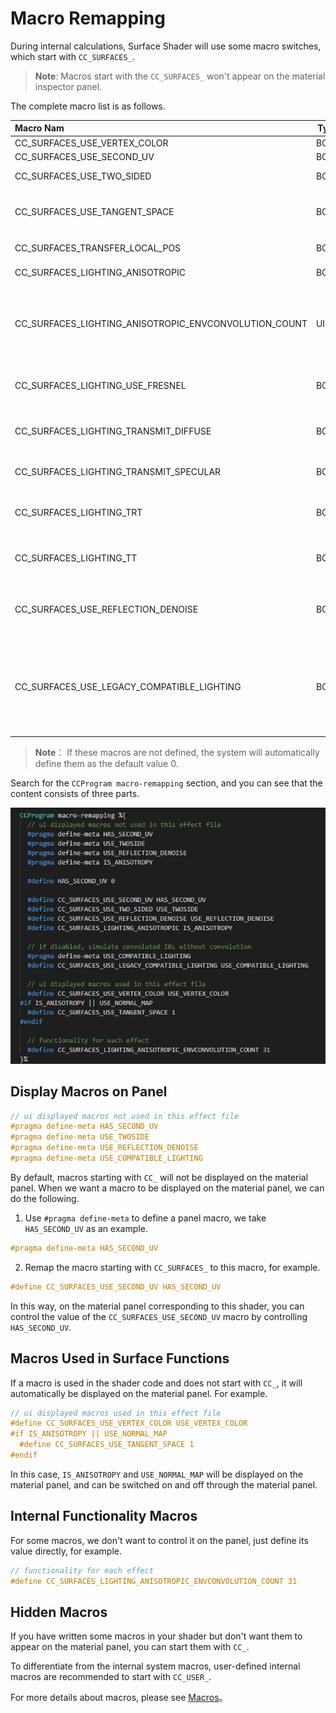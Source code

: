 # Macro Remapping

During internal calculations, Surface Shader will use some macro switches, which start with `CC_SURFACES_`.

> **Note**: Macros start with the `CC_SURFACES_` won't appear on the material inspector panel.

The complete macro list is as follows.

| Macro Nam                                                | Type | Meaning                                                         |
| :---------------------------------------------------- | ---- | ------------------------------------------------------------ |
| CC_SURFACES_USE_VERTEX_COLOR                          | BOOL | Use vertex color                                               |
| CC_SURFACES_USE_SECOND_UV                             | BOOL | Use second uv                                                  |
| CC_SURFACES_USE_TWO_SIDED                             | BOOL | Use two-side normal for two-side lighting                               |
| CC_SURFACES_USE_TANGENT_SPACE                         | BOOL | Use tangent space - must be enabled when using normal map or anisotropy ）             |
| CC_SURFACES_TRANSFER_LOCAL_POS                        | BOOL | Access model space position in FS                                 |
| CC_SURFACES_LIGHTING_ANISOTROPIC                      | BOOL | Enable anisotropic material                                         |
| CC_SURFACES_LIGHTING_ANISOTROPIC_ENVCONVOLUTION_COUNT | UINT | Sample count of anisotropic convolution, 0 means convolution is disabled, only valid when anisotropy is enabled  |
| CC_SURFACES_LIGHTING_USE_FRESNEL                      | BOOL | Calculate Fresnel coefficient through relative refractive index ior                        |
| CC_SURFACES_LIGHTING_TRANSMIT_DIFFUSE                 | BOOL | Enable backside penetration diffuse (used for hair, leaves, ears, etc)               |
| CC_SURFACES_LIGHTING_TRANSMIT_SPECULAR                | BOOL | Enable light specular (used for water surface, glass, etc.)                    |
| CC_SURFACES_LIGHTING_TRT                              | BOOL | Enable light reflected from the interior after transmission(used for hair)           |
| CC_SURFACES_LIGHTING_TT                               | BOOL | Enable light diffused from the interior after transmission(used for hair)              |
| CC_SURFACES_USE_REFLECTION_DENOISE                    | BOOL | Enable environmental reflection denoising, only valid under legacy compatibility mode               |
| CC_SURFACES_USE_LEGACY_COMPATIBLE_LIGHTING            | BOOL | Enable legacy compatible lighting mode, the rendering effect can be completely consistent with legacy/standard.effect, convenient for upgrade |

> **Note**： If these macros are not defined, the system will automatically define them as the default value 0.

Search for the `CCProgram macro-remapping` section, and you can see that the content consists of three parts.

![macro-remapping](../img/macro-remapping.png)

## Display Macros on Panel

```glsl
// ui displayed macros not used in this effect file
#pragma define-meta HAS_SECOND_UV
#pragma define-meta USE_TWOSIDE
#pragma define-meta USE_REFLECTION_DENOISE
#pragma define-meta USE_COMPATIBLE_LIGHTING
```

By default, macros starting with `CC_` will not be displayed on the material panel. When we want a macro to be displayed on the material panel, we can do the following.

1. Use `#pragma define-meta` to define a panel macro, we take `HAS_SECOND_UV` as an example.

```glsl
#pragma define-meta HAS_SECOND_UV
```

2. Remap the macro starting with `CC_SURFACES_` to this macro, for example.

```glsl
#define CC_SURFACES_USE_SECOND_UV HAS_SECOND_UV
```

In this way, on the material panel corresponding to this shader, you can control the value of the `CC_SURFACES_USE_SECOND_UV` macro by controlling `HAS_SECOND_UV`.

## Macros Used in Surface Functions

If a macro is used in the shader code and does not start with `CC_`, it will automatically be displayed on the material panel. For example.

```glsl
// ui displayed macros used in this effect file
#define CC_SURFACES_USE_VERTEX_COLOR USE_VERTEX_COLOR
#if IS_ANISOTROPY || USE_NORMAL_MAP
  #define CC_SURFACES_USE_TANGENT_SPACE 1
#endif
```

In this case, `IS_ANISOTROPY` and `USE_NORMAL_MAP` will be displayed on the material panel, and can be switched on and off through the material panel.

## Internal Functionality Macros

For some macros, we don't want to control it on the panel, just define its value directly, for example.

```glsl
// functionality for each effect
#define CC_SURFACES_LIGHTING_ANISOTROPIC_ENVCONVOLUTION_COUNT 31
```

## Hidden Macros

If you have written some macros in your shader but don't want them to appear on the material panel, you can start them with `CC_`.

To differentiate from the internal system macros, user-defined internal macros are recommended to start with `CC_USER_`.

For more details about macros, please see [Macros](../macros.md)。
